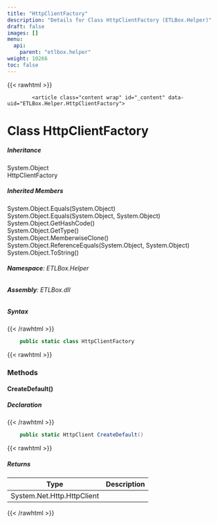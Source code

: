 ```yaml
---
title: "HttpClientFactory"
description: "Details for Class HttpClientFactory (ETLBox.Helper)"
draft: false
images: []
menu:
  api:
    parent: "etlbox.helper"
weight: 10266
toc: false
---
```


{{< rawhtml >}}

            <article class="content wrap" id="_content" data-uid="ETLBox.Helper.HttpClientFactory">
  <h1 id="ETLBox_Helper_HttpClientFactory" data-uid="ETLBox.Helper.HttpClientFactory" class="text-break">Class HttpClientFactory
</h1>
  <div class="markdown level0 summary"></div>
  <div class="markdown level0 conceptual"></div>
  <div class="inheritance">
    <h5>Inheritance</h5>
    <div class="level0"><span class="xref">System.Object</span></div>
    <div class="level1"><span class="xref">HttpClientFactory</span></div>
  </div>
  <div class="inheritedMembers">
    <h5>Inherited Members</h5>
    <div>
      <span class="xref">System.Object.Equals(System.Object)</span>
    </div>
    <div>
      <span class="xref">System.Object.Equals(System.Object, System.Object)</span>
    </div>
    <div>
      <span class="xref">System.Object.GetHashCode()</span>
    </div>
    <div>
      <span class="xref">System.Object.GetType()</span>
    </div>
    <div>
      <span class="xref">System.Object.MemberwiseClone()</span>
    </div>
    <div>
      <span class="xref">System.Object.ReferenceEquals(System.Object, System.Object)</span>
    </div>
    <div>
      <span class="xref">System.Object.ToString()</span>
    </div>
  </div>
<h6><strong>Namespace</strong>: ETLBox.Helper</h6>
  <h6><strong>Assembly</strong>: ETLBox.dll</h6>
  <h5 id="ETLBox_Helper_HttpClientFactory_syntax">Syntax</h5>
{{< /rawhtml >}}

```C#
    public static class HttpClientFactory
```

{{< rawhtml >}}
  <h3 id="methods">Methods
</h3>
  <a id="ETLBox_Helper_HttpClientFactory_CreateDefault_" data-uid="ETLBox.Helper.HttpClientFactory.CreateDefault*"></a>
  <h4 id="ETLBox_Helper_HttpClientFactory_CreateDefault" data-uid="ETLBox.Helper.HttpClientFactory.CreateDefault">CreateDefault()</h4>
  <div class="markdown level1 summary"></div>
  <div class="markdown level1 conceptual"></div>
  <h5 class="declaration">Declaration</h5>
{{< /rawhtml >}}

```C#
    public static HttpClient CreateDefault()
```

{{< rawhtml >}}
  <h5 class="returns">Returns</h5>
  <table class="table table-bordered table-striped table-condensed">
    <thead>
      <tr>
        <th>Type</th>
        <th>Description</th>
      </tr>
    </thead>
    <tbody>
      <tr>
        <td><span class="xref">System.Net.Http.HttpClient</span></td>
        <td></td>
      </tr>
    </tbody>
  </table>

{{< /rawhtml >}}
